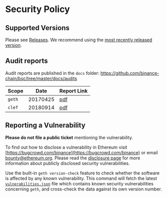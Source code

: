 # Security Policy

## Supported Versions

Please see [Releases](https://github.com/binance-chain/bsc/releases). We recommend using the [most recently released version](https://github.com/binance-chain/bsc/releases/latest).

## Audit reports

Audit reports are published in the `docs` folder: https://github.com/binance-chain/bsc/tree/master/docs/audits 

| Scope | Date | Report Link |
| ------- | ------- | ----------- |
| `geth` | 20170425 | [pdf](https://github.com/demindsmr/bsc/blob/master/docs/audits/2017-04-25_Geth-audit_Truesec.pdf) |
| `clef` | 20180914 | [pdf](https://github.com/demindsmr/bsc/blob/master/docs/audits/2018-09-14_Clef-audit_NCC.pdf) |

## Reporting a Vulnerability

**Please do not file a public ticket** mentioning the vulnerability.

To find out how to disclose a vulnerability in Ethereum visit [https://bugcrowd.com/binance](https://bugcrowd.com/binance) or email bounty@ethereum.org. Please read the [disclosure page](https://github.com/binance-chain/bsc/security/advisories) for more information about publicly disclosed security vulnerabilities.

Use the built-in `geth version-check` feature to check whether the software is affected by any known vulnerability. This command will fetch the latest [`vulnerabilities.json`](https://geth.ethereum.org/docs/vulnerabilities/vulnerabilities.json) file which contains known security vulnerabilities concerning `geth`, and cross-check the data against its own version number.
